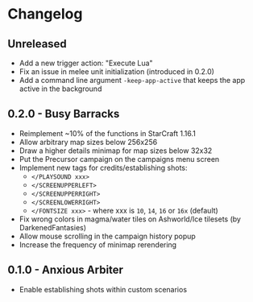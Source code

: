 # Changelog

## Unreleased
  - Add a new trigger action: "Execute Lua"
  - Fix an issue in melee unit initialization (introduced in 0.2.0)
  - Add a command line argument `-keep-app-active` that keeps the app active in the background

## 0.2.0 - Busy Barracks
  - Reimplement ~10% of the functions in StarCraft 1.16.1
  - Allow arbitrary map sizes below 256x256
  - Draw a higher details minimap for map sizes below 32x32
  - Put the Precursor campaign on the campaigns menu screen
  - Implement new tags for credits/establishing shots:
    * `</PLAYSOUND xxx>`
    * `</SCREENUPPERLEFT>`
    * `</SCREENUPPERRIGHT>`
    * `</SCREENLOWERRIGHT>`
    * `</FONTSIZE xxx>` - where xxx is `10`, `14`, `16` or `16x` (default)
  - Fix wrong colors in magma/water tiles on Ashworld/Ice tilesets (by DarkenedFantasies)
  - Allow mouse scrolling in the campaign history popup
  - Increase the frequency of minimap rerendering

## 0.1.0 - Anxious Arbiter
  - Enable establishing shots within custom scenarios
